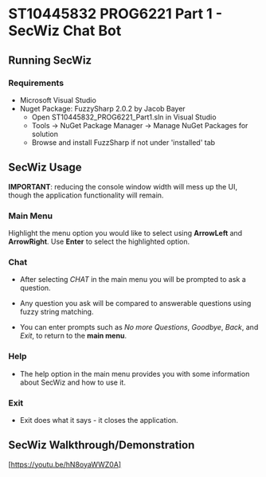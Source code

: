 # ST10445832 PROG6221 Part 1 - SecWiz Chat Bot

## Running SecWiz
### Requirements
- Microsoft Visual Studio
- Nuget Package: FuzzySharp 2.0.2 by Jacob Bayer
  - Open ST10445832_PROG6221_Part1.sln in Visual Studio
  - Tools -> NuGet Package Manager -> Manage NuGet Packages for solution
  - Browse and install FuzzSharp if not under 'installed' tab


## SecWiz Usage
__IMPORTANT__: reducing the console window width will mess up the UI, though the application functionality will remain.

### Main Menu
Highlight the menu option you would like to select using __ArrowLeft__ and __ArrowRight__.
Use __Enter__ to select the highlighted option.

### Chat
- After selecting _CHAT_ in the main menu you will be prompted to ask a question.
- Any question you ask will be compared to answerable questions using fuzzy string matching.

- You can enter prompts such as _No more Questions_, _Goodbye_, _Back_, and _Exit_, to return to the __main menu__.

### Help
- The help option in the main menu provides you with some information about SecWiz and how to use it.

### Exit
- Exit does what it says - it closes the application.


## SecWiz Walkthrough/Demonstration
[https://youtu.be/hN8oyaWWZ0A]
